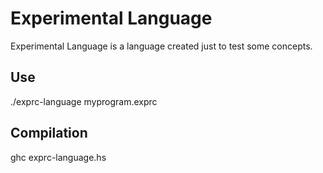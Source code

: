 # Experimental Language

Experimental Language is a language created just to test some concepts.

Use
---

./exprc-language myprogram.exprc

Compilation
-----------

ghc exprc-language.hs
